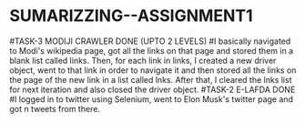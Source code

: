 # SUMARIZZING--ASSIGNMENT1
#TASK-3 MODIJI CRAWLER DONE (UPTO 2 LEVELS)
#I basically navigated to Modi's wikipedia page, got all the links on that page and stored them in a blank list called links. Then, for each link in links, I created a new driver object, went to that link in order to navigate it and then stored all the links on the page of the new link in a list called lnks. After that, I cleared the lnks list for next iteration and also closed the driver object.
#TASK-2 E-LAFDA DONE 
#I logged in to twitter using Selenium, went to Elon Musk's twitter page and got n tweets from there.
